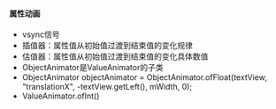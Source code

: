 #### 属性动画
  * vsync信号
  * 插值器：属性值从初始值过渡到结束值的变化规律
  * 估值器：属性值从初始值过渡到结束值的变化具体数值
  * ObjectAnimator是ValueAnimator的子类
  * ObjectAnimator objectAnimator = ObjectAnimator.ofFloat(textView, "translationX", -textView.getLeft(), mWidth, 0);
  * ValueAnimator.ofInt()